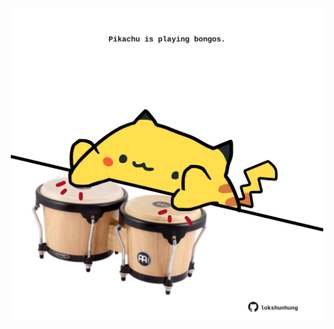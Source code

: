 <!-- built at 13/08/2023, 17:00:55 UTC -->
<p align="center">
  <img width="500" height="500" src="./ReadmeImage.svg">
</p>
